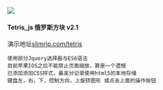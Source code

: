 ![](http://photo.weibo.com/2138609564/wbphotos/large/mid/4245117768557425/pid/7f78979cgy1frsi581dywj20up10j40k)
#### Tetris_js 俄罗斯方块  v2.1  
演示地址[slimrip.com/tetris](http://slimrip.com/tetris/) 
``` 
使用部分Jquery选择器与ES6语法 
目前苹果IOS之后不能禁止页面缩放，算是一个遗憾
已添加添加CSS样式，最高分记录使用html5的本地存储
键盘左，右，下，控制方向，上旋转图形 或点击上面的操作按钮
```



